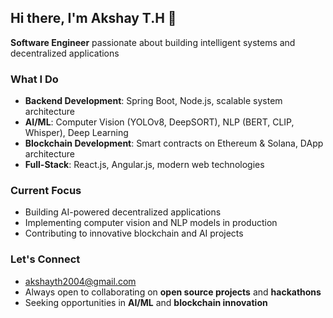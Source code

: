 ## Hi there, I'm Akshay T.H 👋

**Software Engineer** passionate about building intelligent systems and decentralized applications

### What I Do
- **Backend Development**: Spring Boot, Node.js, scalable system architecture
- **AI/ML**: Computer Vision (YOLOv8, DeepSORT), NLP (BERT, CLIP, Whisper), Deep Learning
- **Blockchain Development**: Smart contracts on Ethereum & Solana, DApp architecture
- **Full-Stack**: React.js, Angular.js, modern web technologies

### Current Focus
- Building AI-powered decentralized applications
- Implementing computer vision and NLP models in production
- Contributing to innovative blockchain and AI projects

### Let's Connect
- akshayth2004@gmail.com
- Always open to collaborating on **open source projects** and **hackathons**
- Seeking opportunities in **AI/ML** and **blockchain innovation**



<!---
Akshay2004-701/Akshay2004-701 is a ✨ special ✨ repository because its `README.md` (this file) appears on your GitHub profile.
You can click the Preview link to take a look at your changes.
--->
